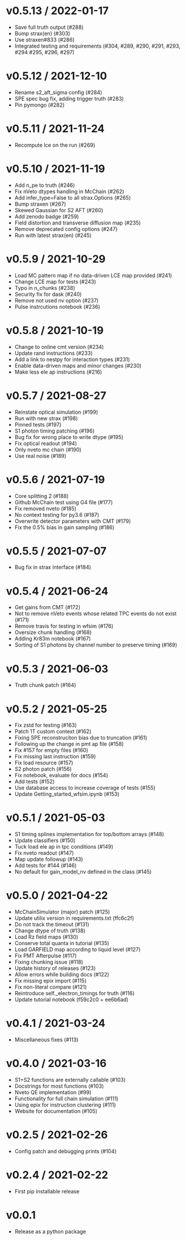 v0.5.13 / 2022-01-17
====================
* Save full truth output (#288)
* Bump strax(en) (#303)
* Use straxen#833 (#286)
* Integrated testing and requirements (#304, #289, #290, #291, #293, #294 #295, #296, #297)

v0.5.12 / 2021-12-10
====================
* Rename s2_aft_sigma config (#284)
* SPE spec bug fix, adding trigger truth (#283)
* Pin pymongo (#282)

v0.5.11 / 2021-11-24
====================
* Recompute lce on the run (#269)

v0.5.10 / 2021-11-19
====================
* Add n_pe to truth (#246)
* Fix nVeto dtypes handling in McChain (#262)
* Add infer_type=False to all strax.Options (#265)
* Bump straxen (#267)
* Skewed Gaussian for S2 AFT (#260) 
* Add zenodo badge (#259) 
* Field distortion and transverse diffusion map (#235)
* Remove deprecated config options (#247) 
* Run with latest strax(en) (#245)

v0.5.9 / 2021-10-29
===================
* Load MC pattern map if no data-driven LCE map provided (#241)
* Change LCE map for tests (#243)
* Typo in n_chunks (#238)
* Security fix for dask (#240)
* Remove not used nv option (#237)
* Pulse instrcutions notebook (#236)

v0.5.8 / 2021-10-19
===================
* Change to online cmt version (#234)
* Update rand instructions (#233)
* Add a link to nestpy for interaction types (#231)
* Enable data-driven maps and minor changes (#230)
* Make less ele ap instructions (#216)

v0.5.7 / 2021-08-27
===================
* Reinstate optical simulation (#199)
* Run with new strax (#198)
* Pinned tests (#197)
* S1 photon timing patching (#196)
* Bug fix for wrong place to write dtype (#195)
* Fix optical readout (#194)
* Only nveto mc chain (#190)
* Use real noise (#189)

v0.5.6 / 2021-07-19
===================
* Core splitting 2 (#188)
* Github McChain test using G4 file (#177)
* Fix removed nveto (#185)
* No context testing for py3.6 (#187)
* Overwrite detector parameters with CMT (#179)
* Fix the 0.5% bias in gain sampling (#186)

v0.5.5 / 2021-07-07
===================
* Bug fix in strax interface (#184)

v0.5.4 / 2021-06-24
===================
* Get gains from CMT (#172)
* Not to remove nVeto events whose related TPC events do not exist (#171)
* Remove travis for testing in wfsim (#176)
* Oversize chunk handling (#168)
* Adding Kr83m notebook (#167)
* Sorting of S1 photons by channel number to preserve timing (#169)

v0.5.3 / 2021-06-03
===================
* Truth chunk patch (#164)

v0.5.2 / 2021-05-25
===================
* Fix zstd for testing (#163)
* Patch 1T custom context (#162)
* Fixing SPE reconstruciton bias due to truncation (#161)
* Following up the change in pmt ap file (#158)
* Fix #157 for empty files (#160)
* Fix missing last instruction (#159)
* Fix load resource (#157)
* S2 photon patch (#156)
* Fix notebook, evaluate for docs (#154)
* Add tests (#152)
* Use database access to increase coverage of tests (#155)
* Update Getting_started_wfsim.ipynb (#153)

v0.5.1 / 2021-05-03
===================
* S1 timing splines implementation for top/bottom arrays (#148)
* Update classifiers (#150)
* Tuck load ele ap in tpc conditions (#149)
* Fix nveto readout (#147)
* Map update followup (#143)
* Add tests for #144 (#146)
* No default for gain_model_nv defined in the class (#145)

v0.5.0 / 2021-04-22
===================
* McChainSimulator (major) patch (#125)
* Update utilix version in requirements.txt (ffc6c2f)
* Do not track the timeout (#131)
* Change dtype of truth (#138)
* Load Rz field maps (#130)
* Conserve total quanta in tutorial (#135)
* Load GARFIELD map according to liquid level (#127)
* Fix PMT Afterpulse (#117)
* Fixing chunking issue (#118)
* Update history of releases (#123)
* Allow errors while building docs (#122)
* Fix missing epix import (#115)
* Fix non-literal compare (#121)
* Reintroduce self._electron_timings for truth (#116)
* Update tutorial notebook (f59c2c0 + ee6b6ad)

v0.4.1 / 2021-03-24
===================
* Miscellaneous fixes (#113)

v0.4.0 / 2021-03-16
===================
* S1+S2 functions are externally callable (#103)
* Docstrings for most functions (#103)
* Nveto QE implementation (#99)
* Functionality for full chain simulation (#111)
* Using epix for instruction clustering (#111)
* Website for documentation (#105)

v0.2.5 / 2021-02-26
===================
* Config patch and debugging prints (#104)

v0.2.4 / 2021-02-22
===================
* First pip installable release

v0.0.1
===================
* Release as a python package
